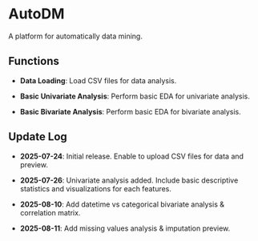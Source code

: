 # AutoDM
A platform for automatically data mining.

## Functions

- **Data Loading**: Load CSV files for data analysis.

- **Basic Univariate Analysis**: Perform basic EDA for univariate analysis.

- **Basic Bivariate Analysis**: Perform basic EDA for bivariate analysis.

## Update Log

- **2025-07-24**: Initial release. Enable to upload CSV files for data and preview.

- **2025-07-26**: Univariate analysis added. Include basic descriptive statistics and visualizations for each features.

- **2025-08-10**: Add datetime vs categorical bivariate analysis & correlation matrix.

- **2025-08-11**: Add missing values analysis & imputation preview.